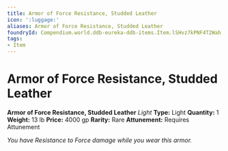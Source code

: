 ```yaml
---
title: Armor of Force Resistance, Studded Leather
icon: ':luggage:'
aliases: Armor of Force Resistance, Studded Leather
foundryId: Compendium.world.ddb-eureka-ddb-items.Item.lSHvz7kPNF4T2Wah
tags:
- Item
---
```


# Armor of Force Resistance, Studded Leather

**Armor of Force Resistance, Studded Leather**
_Light_
**Type:** Light
**Quantity:** 1
**Weight:** 13 lb
**Price:** 4000 gp
**Rarity:** Rare
**Attunement:** Requires Attunement

*You have Resistance to Force damage while you wear this armor.*